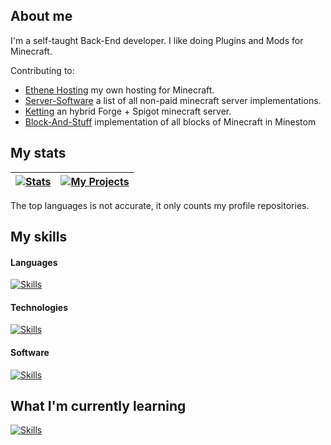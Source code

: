 ## About me
I'm a self-taught Back-End developer. I like doing Plugins and Mods for Minecraft.

Contributing to:
 - [Ethene Hosting](https://ethenehosting.com) my own hosting for Minecraft.
 - [Server-Software](https://github.com/LeStegii/server-softwares) a list of all non-paid minecraft server implementations.
 - [Ketting](https://github.com/kettingpowered) an hybrid Forge + Spigot minecraft server.
 - [Block-And-Stuff](https://github.com/everbuild-org/blocks-and-stuff) implementation of all blocks of Minecraft in Minestom

## My stats
| <a href="https://github.com/anuraghazra/github-readme-stats"><img align="center" alt="Stats" src="https://github-readme-stats.vercel.app/api?username=TonimatasDEV&show_icons=true&include_all_commits=true&hide_border=true&number_format=long&show=reviews,prs_merged,prs_merged_percentage&theme=merko&cache_seconds=60"></a> | <a href="https://github.com/anuraghazra/github-readme-stats"><img align="center" alt="My Projects" src="https://github-readme-stats.vercel.app/api/top-langs/?username=TonimatasDEV&layout=pie&hide_border=true&langs_count=10&size_weight=0.5&count_weight=0.5&theme=merko&cache_seconds=60"></a> |
|-----------------------------------------------------------------------------------------------------------------------------------------------------------------------------------------------------------------------------|------------------------------------------------------------------------------------------------------------------------------------------------------------------------------------------------------------|

The top languages is not accurate, it only counts my profile repositories.

## My skills
#### Languages
[![Skills](https://skillicons.dev/icons?i=java,go,kotlin,html,css,js,ts)](https://skillicons.dev/)
#### Technologies
[![Skills](https://skillicons.dev/icons?i=gradle,maven,spring,sqlite,mysql)](https://skillicons.dev/)
#### Software
[![Skills](https://skillicons.dev/icons?i=git,github,cloudflare,idea,webstorm,vscodium,nginx,gitlab,githubactions,postman)](https://skillicons.dev/)

## What I'm currently learning
[![Skills](https://skillicons.dev/icons?i=docker,bash,lua,postgresql)](https://skillicons.dev/)
